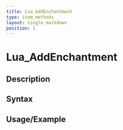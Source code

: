 ```yaml
---
title: Lua_AddEnchantment
type: item_methods
layout: single_markdown
position: 1
---
```


# Lua_AddEnchantment

## Description

## Syntax

## Usage/Example


